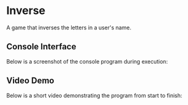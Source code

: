 # Inverse
A game that inverses the letters in a user's name.


## Console Interface
Below is a screenshot of the console program during execution:


## Video Demo
Below is a short video demonstrating the program from start to finish:
